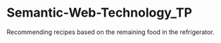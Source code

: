 # Semantic-Web-Technology_TP
 Recommending recipes based on the remaining food in the refrigerator.
